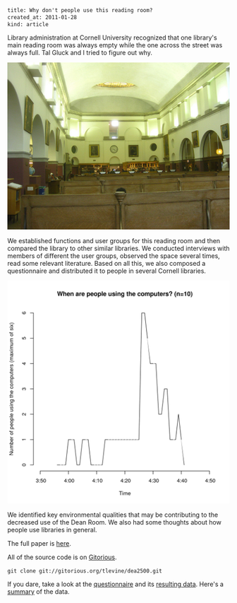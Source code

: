 ```
title: Why don't people use this reading room?
created_at: 2011-01-28
kind: article
```
Library administration at Cornell University recognized that one library's
main reading room was always empty while the one across the street was always
full. Tal Gluck and I tried to figure out why.

![Picture of a library reading room](room.jpg)

We established functions and user groups for this reading room and then
compared the library to other similar libraries. We conducted interviews with
members of different the user groups, observed the space several times, read
some relevant literature. Based on all this, we also composed a questionnaire
and distributed it to people in several Cornell libraries.

![Line plot of number of people using kiosk computers over time between 3:50 and 4:50](kiosk.png)

We identified key environmental qualities that may be contributing to the
decreased use of the Dean Room. We also had some thoughts about how people use
libraries in general.

The full paper is [here](poe.pdf).

All of the source code is on [Gitorious](http://gitorious.org/tlevine/dea2500).

    git clone git://gitorious.org/tlevine/dea2500.git

If you dare, take a look at the [questionnaire](questionnaire.pdf) and its
[resulting data](questionnaire-data.csv).
Here's a [summary](questionnaire-summary.pdf) of the data.
